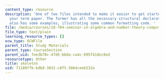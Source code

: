 ```yaml
---
content_type: resource
description: 'One of two files intended to make it easier to get started with TeXing
  your term paper. The former has all the necessary structural declarations; the second
  also has some examples, illustrating some common formatting code. '
file: /media/courses/18-704-seminar-in-algebra-and-number-theory-computational-commutative-algebra-and-algebraic-geometry-fall-2008/71180ffbbdb83015c8f55864cee6232a_skeleton.tex
file_type: text/plain
learning_resource_types: []
ocw_type: OCWFile
parent_title: Study Materials
parent_type: CourseSection
parent_uid: fee3b78c-47d5-bb0a-ca4c-895f418ec0ed
resourcetype: Other
title: skeleton
uid: 71180ffb-bdb8-3015-c8f5-5864cee6232a
---
```

